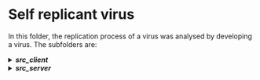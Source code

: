 # Self replicant virus
In this folder, the replication process of a virus was analysed by developing a virus. The subfolders are:
<details><summary><i><b>src_client</b></i></summary>
It contains the file [self_replicant_virus.py](src_client/self_replicant_virus.py) that if it is executed on the victim machine, it will replicate the malicious code in all the python scripts contained in the folder. Every time a program with this malicious code is executed, it will work as usual but it also execute in backgroung the malicious code, replicating it in other python programs and sending information to the remote server.
</details>
<details><summary><i><b>src_server</b></i></summary>
It contains the file [server.py](src_server/server.py) that gathers information from the execution of the virus on the client side. For example, in this case it receives the list of the content of the directory in which an infected file is and it's executed by the victim.
</details>
